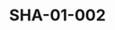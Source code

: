 ---
pid: SHA-01-002
title: SHA-01-002
language: ar
original_label: 
rights: شرحبيل احمد
location_of_original: شرحبيل احمد
photographer_or_studio: 
scanned_from: 'photograph 10 by 12.7 '
_date: 1957-1958
location: مصر، المنوفية، سرس الليان
description: مجموعة من المبعوثين الاجانب من ضمنهم شرحبيل احمد، عبد المنعم نجار، عبد
  الحليم البرجيني
additional_notes: 
permission_display: 'yes'
on_server: 'no'
on_website: 'no'
permalink: /photopages/ar/SHA-01-002
layout: photo-page
---